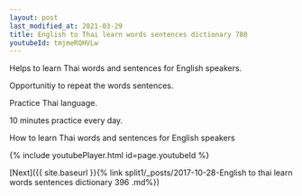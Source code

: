 ```yaml
---
layout: post
last_modified_at: 2021-03-29
title: English to Thai learn words sentences dictionary 780 
youtubeId: tmjmeRQHVLw
---
```

 
 
Helps to learn Thai words and sentences for English speakers.

Opportunitiy to repeat the words sentences. 

Practice Thai language. 
 
10 minutes practice every day. 
 
How to learn Thai words and sentences for English speakers 
 
{% include youtubePlayer.html id=page.youtubeId %}
 
 
[Next]({{ site.baseurl }}{% link  split1/_posts/2017-10-28-English to thai learn words sentences dictionary 396 .md%})
 
